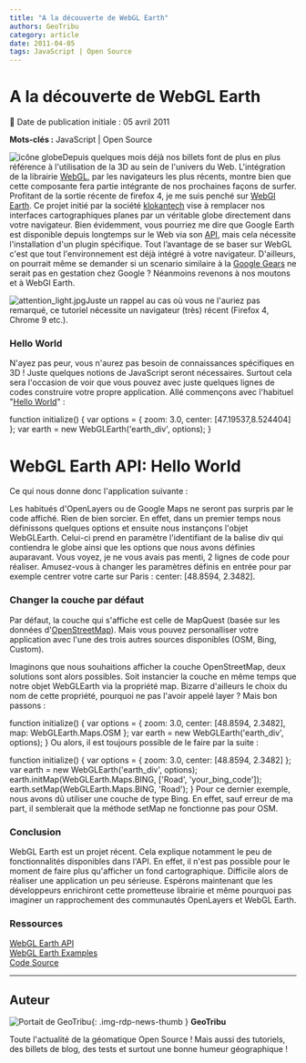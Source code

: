 ```yaml
---
title: "A la découverte de WebGL Earth"
authors: GeoTribu
category: article
date: 2011-04-05
tags: JavaScript | Open Source
---
```


# A la découverte de WebGL Earth


:calendar: Date de publication initiale : 05 avril 2011

**Mots-clés :** JavaScript | Open Source


![icône globe](https://cdn.geotribu.fr/img/internal/icons-rdp-news/world.png)Depuis quelques mois déjà nos billets font de plus en plus référence à l'utilisation de la 3D au sein de l'univers du Web. L'intégration de la librairie [WebGL](https://fr.wikipedia.org/wiki/WebGL), par les navigateurs les plus récents, montre bien que cette composante fera partie intégrante de nos prochaines façons de surfer. Profitant de la sortie récente de firefox 4, je me suis penché sur [WebGl Earth](WebGl%20Earth). Ce projet initié par la société [klokantech](http://www.klokantech.com/) vise à remplacer nos interfaces cartographiques planes par un véritable globe directement dans votre navigateur. Bien évidemment, vous pourriez me dire que Google Earth est disponible depuis longtemps sur le Web via son [API](http://code.google.com/apis/earth/), mais cela nécessite l'installation d'un plugin spécifique. Tout l’avantage de se baser sur WebGL c'est que tout l'environnement est déjà intégré à votre navigateur. D'ailleurs, on pourrait même se demander si un scenario similaire à la [Google Gears](http://pro.01net.com/editorial/509349/google-delaisse-gears-au-profit-d-html-5/) ne serait pas en gestation chez Google ? Néanmoins revenons à nos moutons et à WebGl Earth.

![attention_light.jpg](http://geotribu.net/sites/default/files/Tuto/img/attention_light.jpg)Juste un rappel au cas où vous ne l'auriez pas remarqué, ce tutoriel nécessite un navigateur (très) récent (Firefox 4, Chrome 9 etc.).




### Hello World

N'ayez pas peur, vous n'aurez pas besoin de connaissances spécifiques en 3D ! Juste quelques notions de JavaScript seront nécessaires. Surtout cela sera l'occasion de voir que vous pouvez avec juste quelques lignes de codes construire votre propre application. Allé commençons avec l'habituel "[Hello World](http://www.webglearth.org/api)" :






function initialize() { var options = { zoom: 3.0, center: [47.19537,8.524404] }; var earth = new WebGLEarth('earth\_div', options); }  


# WebGL Earth API: Hello World





Ce qui nous donne donc l'application suivante :



Les habitués d'OpenLayers ou de Google Maps ne seront pas surpris par le code affiché. Rien de bien sorcier. En effet, dans un premier temps nous définissons quelques options et ensuite nous instançons l'objet WebGLEarth. Celui-ci prend en paramètre l'identifiant de la balise div qui contiendra le globe ainsi que les options que nous avons définies auparavant. Vous voyez, je ne vous avais pas menti, 2 lignes de code pour réaliser. Amusez-vous à changer les paramètres définis en entrée pour par exemple centrer votre carte sur Paris : center: [48.8594, 2.3482].

### Changer la couche par défaut

Par défaut, la couche qui s'affiche est celle de [](http://www.mapquest.fr/mq/home.do)MapQuest (basée sur les données d'[OpenStreetMap](https://www.openstreetmap.org/)). Mais vous pouvez personalliser votre application avec l'une des trois autres sources disponibles (OSM, Bing, Custom).

Imaginons que nous souhaitions afficher la couche OpenStreetMap, deux solutions sont alors possibles. Soit instancier la couche en même temps que notre objet WebGLEarth via la propriété map. Bizarre d'ailleurs le choix du nom de cette propriété, pourquoi ne pas l'avoir appelé layer ? Mais bon passons :

function initialize() { var options = { zoom: 3.0, center: [48.8594, 2.3482], map: WebGLEarth.Maps.OSM }; var earth = new WebGLEarth('earth\_div', options); }  Ou alors, il est toujours possible de le faire par la suite :

function initialize() { var options = { zoom: 3.0, center: [48.8594, 2.3482] }; var earth = new WebGLEarth('earth\_div', options); earth.initMap(WebGLEarth.Maps.BING, ['Road', 'your\_bing\_code']); earth.setMap(WebGLEarth.Maps.BING, 'Road'); }  Pour ce dernier exemple, nous avons dû utiliser une couche de type Bing. En effet, sauf erreur de ma part, il semblerait que la méthode setMap ne fonctionne pas pour OSM.

### Conclusion

WebGL Earth est un projet récent. Cela explique notamment le peu de fonctionnalités disponibles dans l'API. En effet, il n'est pas possible pour le moment de faire plus qu'afficher un fond cartographique. Difficile alors de réaliser une application un peu sérieuse. Espérons maintenant que les développeurs enrichiront cette prometteuse librairie et même pourquoi pas imaginer un rapprochement des communautés OpenLayers et WebGL Earth.

### Ressources

[WebGL Earth API](http://www.webglearth.org/api)  
[WebGL Earth Examples](http://webglearth.googlecode.com/svn/trunk/api/examples/)  
[Code Source](http://code.google.com/p/webglearth/)



----

## Auteur

![Portait de GeoTribu](https://cdn.geotribu.fr/images/internal/charte/geotribu\_logo\_64x64.png){: .img-rdp-news-thumb }
**GeoTribu**

Toute l'actualité de la géomatique Open Source ! Mais aussi des tutoriels, des billets de blog, des tests et surtout une bonne humeur géographique !

